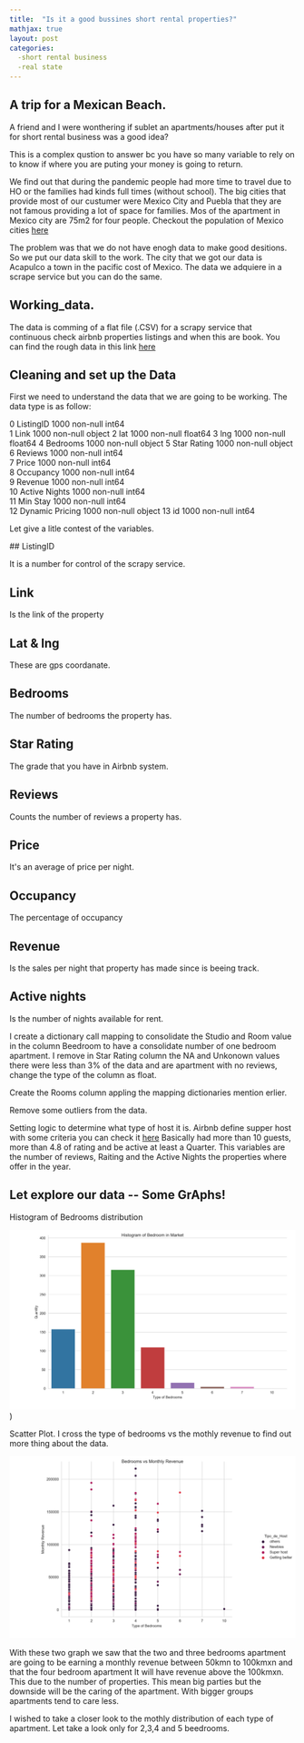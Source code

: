 ```yaml
---
title:  "Is it a good bussines short rental properties?"
mathjax: true
layout: post
categories:
  -short rental business
  -real state
---
```


## A trip for a Mexican Beach.

A friend and I were wonthering if sublet an apartments/houses after put it for short rental business was a good idea? 

This is a complex qustion to answer bc you have so many variable to rely on to know if where you are puting your money is going to return. 

We find out that during the pandemic people had more time to travel due to HO or the families had kinds full times (without school). The big cities that provide most of our custumer were Mexico City and Puebla that they are not famous providing a lot of space for families. Mos of the apartment in Mexico city are 75m2 for four people. Checkout the population of Mexico cities [here](https://en.wikipedia.org/wiki/List_of_cities_in_Mexico)

The problem was that we do not have enogh data to make good desitions. So we put our data skill to the work. The city that we got our data is Acapulco a town in the pacific cost of Mexico. The data we adquiere in a scrape service but you can do the same. 

## Working_data.

The data is comming of a flat file (.CSV) for a scrapy service that continuous check airbnb properties listings and when this are book. You can find the rough data in this link [here](https://github.com/Vicsolorz/vicsolorz.github.io/blob/master/_data/font-awesome/available_listings_table.csv)

## Cleaning and set up the Data 

First we need to understand the data that we are going to be working. The data type is as follow: 

 0    ListingID       1000 non-null   int64  
 1   Link             1000 non-null   object 
 2   lat              1000 non-null   float64
 3   lng              1000 non-null   float64
 4   Bedrooms         1000 non-null   object 
 5   Star Rating      1000 non-null   object 
 6   Reviews          1000 non-null   int64  
 7   Price            1000 non-null   int64  
 8   Occupancy        1000 non-null   int64  
 9   Revenue          1000 non-null   int64  
 10  Active Nights    1000 non-null   int64  
 11  Min Stay         1000 non-null   int64  
 12  Dynamic Pricing  1000 non-null   object 
 13  id               1000 non-null   int64 



Let give a litle contest of the variables. 

## ListingID 

It is a number for control of the scrapy service. 

## Link

Is the link of the property

## Lat & lng 

These are gps coordanate. 

## Bedrooms 

The number of bedrooms the property has. 

## Star Rating 

The grade that you have in Airbnb system. 

## Reviews

Counts the number of reviews a property has. 

## Price 

It's an average of price per night. 

## Occupancy

The percentage of occupancy

## Revenue 

Is the sales per night that property has made since is beeing track. 

## Active nights 

Is the number of nights available for rent. 




I create a dictionary call mapping to consolidate the Studio and Room value in the column Beedroom to have a consolidate number of one bedroom apartment. I remove in Star Rating column the NA and Unkonown values there were less than 3% of the data and are apartment with no reviews, change the type of the column as float. 

Create the Rooms column appling the mapping dictionaries mention erlier. 

Remove some outliers from the data. 

Setting logic to determine what type of host it is. Airbnb define supper host with some criteria you can check it [here](https://www.airbnb.mx/superhost/terms) Basically had more than 10 guests, more than 4.8 of rating and be active at least a Quarter. This variables are the number of reviews, Raiting and the Active Nights the properties where offer in the year. 

## Let explore our data -- Some GrAphs! 

Histogram of Bedrooms distribution 

![Hist_BR](/assets/Hist_BR.png)) 

Scatter Plot. I cross the type of bedrooms vs the mothly revenue to find out more thing about the data. 

![Scatter](/assets/scatter_BR_RevMonth.png)

With these two graph we saw that the two and three bedrooms apartment are going to be earning a monthly revenue between 50kmn to 100kmxn and that the four bedroom apartment It will have revenue above the 100kmxn. This due to the number of properties. This mean big parties but the downside will be the caring of the apartment. With bigger groups apartments tend to care less. 

I wished to take a closer look to the mothly distribution of each type of apartment. Let take a look only for 2,3,4 and 5 beedrooms. 





